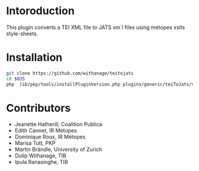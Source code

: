 # Intoroduction

This plugin converts a TEI XML file to JATS xm`l files using métopes xslts style-sheets.

# Installation
```bash
git clone https://github.com/withanage/teitojats
cd $OJS
php  lib/pkp/tools/installPluginVersion.php plugins/generic/teiToJats/version.xml
```

# Contributors
- Jeanette Hatherill, Coalition Publica
- Edith Cannet, IR Métopes
- Dominique Roux, IR Métopes
- Marisa Tutt, PKP
- Martin Brändle, University of Zurich
- Dulip Withanage, TIB
- Ipula Ranasinghe, TIB

